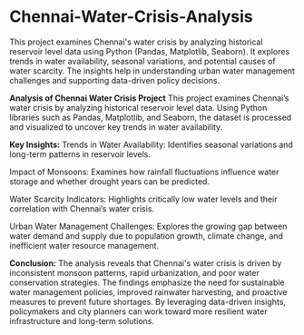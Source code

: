 # Chennai-Water-Crisis-Analysis
This project examines Chennai's water crisis by analyzing historical reservoir level data using Python (Pandas, Matplotlib, Seaborn). It explores trends in water availability, seasonal variations, and potential causes of water scarcity. The insights help in understanding urban water management challenges and supporting data-driven policy decisions.

**Analysis of Chennai Water Crisis Project**
This project examines Chennai’s water crisis by analyzing historical reservoir level data. Using Python libraries such as Pandas, Matplotlib, and Seaborn, the dataset is processed and visualized to uncover key trends in water availability.

**Key Insights:**
Trends in Water Availability: Identifies seasonal variations and long-term patterns in reservoir levels.

Impact of Monsoons: Examines how rainfall fluctuations influence water storage and whether drought years can be predicted.

Water Scarcity Indicators: Highlights critically low water levels and their correlation with Chennai’s water crisis.

Urban Water Management Challenges: Explores the growing gap between water demand and supply due to population growth, climate change, and inefficient water resource management.

**Conclusion:**
The analysis reveals that Chennai's water crisis is driven by inconsistent monsoon patterns, rapid urbanization, and poor water conservation strategies. The findings emphasize the need for sustainable water management policies, improved rainwater harvesting, and proactive measures to prevent future shortages. By leveraging data-driven insights, policymakers and city planners can work toward more resilient water infrastructure and long-term solutions.
